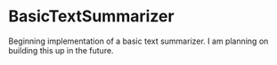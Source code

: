 # BasicTextSummarizer
 
Beginning implementation of a basic text summarizer. I am planning on building this up in the future.